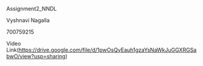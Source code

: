 Assignment2_NNDL

Vyshnavi Nagalla

700759215

Video Link(https://drive.google.com/file/d/1pwOsQyEauh1gzaYsNaWkJuGGXRGSabwO/view?usp=sharing)
